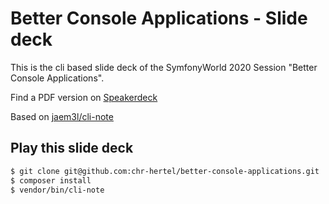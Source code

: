 # Better Console Applications - Slide deck

This is the cli based slide deck of the SymfonyWorld 2020 Session "Better Console Applications".

Find a PDF version on [Speakerdeck](https://speakerdeck.com/el_stoffel/better-console-applications-symfonyworld-2020)

Based on [jaem3l/cli-note](https://github.com/jaem3l/cli-note)

## Play this slide deck

```bash
$ git clone git@github.com:chr-hertel/better-console-applications.git
$ composer install
$ vendor/bin/cli-note
```
